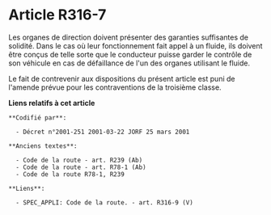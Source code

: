 # Article R316-7

Les organes de direction doivent présenter des garanties suffisantes de solidité. Dans le cas où leur fonctionnement fait
appel à un fluide, ils doivent être conçus de telle sorte que le conducteur puisse garder le contrôle de son véhicule en cas
de défaillance de l'un des organes utilisant le fluide.

Le fait de contrevenir aux dispositions du présent article est puni de l'amende prévue pour les contraventions de la
troisième classe.

**Liens relatifs à cet article**

	**Codifié par**:

	  - Décret n°2001-251 2001-03-22 JORF 25 mars 2001

	**Anciens textes**:

	  - Code de la route - art. R239 (Ab)
	  - Code de la route - art. R78-1 (Ab)
	  - Code de la route R78-1, R239

	**Liens**:

	  - SPEC_APPLI: Code de la route. - art. R316-9 (V)
